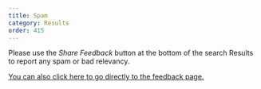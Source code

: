 ```yaml
---
title: Spam
category: Results
order: 415
---
```


<p>
    Please use the <em>Share Feedback</em> button at the bottom of the search Results
    to report any spam or bad relevancy.
</p>

<p>
    <a href="https://duckduckgo.com/feedback">You can also click here to go directly to the feedback page.</a>
</p>